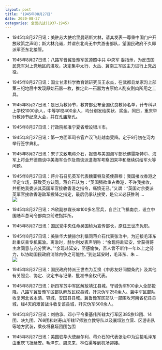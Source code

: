 ```yaml
---
layout: post
title: "1945年08月27日"
date: 2020-08-27
categories: 全面抗战(1937-1945)
---
```


<meta name="referrer" content="no-referrer" />

- 1945年8月27日讯：美驻苏大使哈里曼晤斯大林，请其发表一尊重中国门户开放政策之声明；斯大林允诺，并谓东北尚无中共游击部队，望国民政府不久即派军至东北接管。 

- 1945年8月27日讯：八路军晋冀鲁豫军区遵照中共 中央军 委指示，为反击国民党军对上党地区的进攻，决定集中太行、太岳、冀南三军区主力进行上党战役。 

- 1945年8月27日讯：国立甘肃科学教育馆研究员王永焱，在武都县龙家沟上部第三纪地层中发现原始石器一枚，推定此一石器为古原始人削皮割肉所用之工具。 

- 1945年8月27日讯：是日为教师节，教育部公布全国优良教师名单，计专科以上学校1000余人，中等学校400余人，均分别发给奖状、奖金。同日，重庆举行教师节纪念大会，并在孔庙祭孔。 

- 1945年8月27日讯：行政院核准宁夏省增设银川市。 

- 1945年8月27日讯：第一方面军司令官卢汉飞赴越南受降。定于9月初在河内举行签字典礼。 

- 1945年8月27日讯：宋子文致电蒋介石，报告与美国海军部长佛雷斯特尔、海军上将金开德商谈中美海军合作及商谈派遣海军考察团来华和继续供给军火等问题。 

- 1945年8月27日讯：蒋介石召见英军代表魏亚特及英使薛穆；我国接收香港之坚定立场，获致英方认同。蒋介石认为：“英国强欲重占香港，不许我接收，并拒绝我委派其英国军官接收香港之指令，痛愤无已。”又谓：“英国对余委派英军官接收香港敌军投降之指定，最后仍承认接受，是公义必获胜利 ... <br/><img src="https://wx3.sinaimg.cn/large/aca367d8ly1gi5dps1d6nj20c809zt8s.jpg" />

- 1945年8月27日讯：冷欣副参谋长率100多名官兵，自芷江飞抵南京，设立中国陆军总司令部南京前进指挥所。 

- 1945年8月27日讯：国民党中央任命吴国桢为宣传部长，原任王世杰免职。 

- 1945年8月27日讯：美驻华大使赫尔利偕同蒋介石代表张治中，为迎接毛泽东赴重庆乘专机离渝。离渝时，赫尔利发表声明称：“余现将赴延安，曾获得蒋主席同意与充分赞许。”“余现赴延安，至感愉快，吾人曾不断作一年以上之努力，以协助国民政府消除内争之可能性。”到达延安时，毛泽东、朱 ... <br/><img src="https://wx4.sinaimg.cn/large/aca367d8ly1gi58ihopl9j20c8090dfv.jpg" />

- 1945年8月27日讯：国民政府特派王世杰为互换《中苏友好同盟条约》及其他有关照会、协定、议定书与记录、批准书全权代表。 

- 1945年8月27日讯：新四军苏中军区解放靖江县城。守城伪军500余人全部投降。八路军冀鲁豫军区部队解放民权县城，歼灭伪军250余人。冀中军区部队收复河北省永清、容城，安国县县城。冀鲁豫军区部队一部围攻河南省杞县县城，经4天的艰苦战斗收复该县城，歼灭伪军500余人。 

- 1945年8月27日讯：刘伯承、邓小平令秦基伟所辖太行军区385旅13团、14团、决九团、769团和赵寿山所辖17师独立教导队以及襄垣独立营、区游击队等地方武装，乘夜将襄垣团团包围 

- 1945年8月27日讯：美国驻华大使赫尔利、蒋介石的代表张治中为迎接毛泽东由重庆飞抵延安。毛泽东、周恩来、林伯渠等到机场迎接。 

